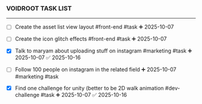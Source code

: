 ### VOIDROOT TASK LIST
---

- [ ] Create the asset list view layout #front-end #task ➕ 2025-10-07
- [ ] Create the icon glitch effects #front-end #task ➕ 2025-10-07
- [x] Talk to maryam about uploading stuff on instagram #marketing #task ➕ 2025-10-07 ✅ 2025-10-16
- [ ] Follow 100 people on instagram in the related field ➕ 2025-10-07  #marketing #task
- [x] Find one challenge for unity (better to be 2D walk animation #dev-challenge #task ➕ 2025-10-07 ✅ 2025-10-16

